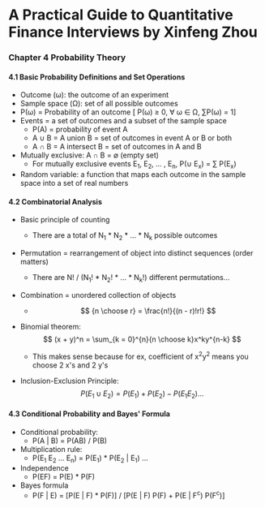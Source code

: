 # A Practical Guide to Quantitative Finance Interviews by Xinfeng Zhou

### Chapter 4 Probability Theory

#### 4.1 Basic Probability Definitions and Set Operations

- Outcome (ω): the outcome of an experiment
- Sample space (Ω): set of all possible outcomes
- P(ω) = Probability of an outcome [ P(ω) ≥ 0, ∀ ω ∈ Ω, ∑P(ω) = 1]
- Events = a set of outcomes and a subset of the sample space
  - P(A) = probability of event A
  - A ∪ B = A union B = set of outcomes in event A or B or both
  - A ∩ B = A intersect B = set of outcomes in A and B
- Mutually exclusive: A ∩ B = ∅ (empty set)
  - For mutually exclusive events E<sub>1</sub>, E<sub>2</sub>, ... , E<sub>n</sub>, P(∪ E<sub>x</sub>) = ∑ P(E<sub>x</sub>)
- Random variable: a function that maps each outcome in the sample space into a set of real numbers

#### 4.2 Combinatorial Analysis

- Basic principle of counting
  
  - There are a total of N<sub>1</sub> * N<sub>2</sub> * ... * N<sub>k</sub> possible outcomes
  
- Permutation = rearrangement of object into distinct sequences (order matters)
  
  - There are N! / (N<sub>1</sub>! * N<sub>2</sub>! * ... * N<sub>k</sub>!) different permutations...
  
- Combination = unordered collection of objects

  - $$
    {n \choose r} = \frac{n!}{(n - r)!r!}
    $$

- Binomial theorem: 
  $$
  (x + y)^n = \sum_{k = 0}^{n}{n \choose k}x^ky^{n-k}
  $$
  - This makes sense because for ex, coefficient of x<sup>2</sup>y<sup>2</sup> means you choose 2 x's and 2 y's

- Inclusion-Exclusion Principle: 
  $$
  P(E_1 \cup E_2) = P(E_1) + P(E_2) - P(E_1E_2)...
  $$
  

#### 4.3 Conditional Probability and Bayes' Formula

- Conditional probability:
  - P(A | B) = P(AB) / P(B)
- Multiplication rule:
  - P(E<sub>1</sub> E<sub>2</sub> ... E<sub>n</sub>) = P(E<sub>1</sub>) * P(E<sub>2</sub> | E<sub>1</sub>) ...
- Independence
  - P(EF) = P(E) * P(F)
- Bayes formula
  - P(F | E) = [P(E | F) * P(F)] / [P(E | F) P(F) + P(E | F<sup>c</sup>) P(F<sup>c</sup>)]

